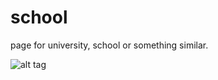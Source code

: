 # school
page for university, school or something similar.

![alt tag](https://github.com/DeveloperMat/school/blob/master/page.png)
